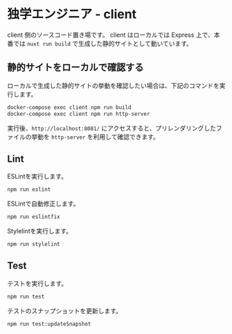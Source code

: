 # 独学エンジニア - client

client 側のソースコード置き場です。
client はローカルでは Express 上で、本番では `nuxt run build` で生成した静的サイトとして動いています。

## 静的サイトをローカルで確認する

ローカルで生成した静的サイトの挙動を確認したい場合は、下記のコマンドを実行します。

```bash
docker-compose exec client npm run build
docker-compose exec client npm run http-server
```

実行後、`http://localhost:8081/` にアクセスすると、プリレンダリングしたファイルの挙動を `http-server` を利用して確認できます。

## Lint

ESLintを実行します。

```bash
npm run eslint
```

ESLintで自動修正します。

```bash
npm run eslintfix
```

Stylelintを実行します。

```bash
npm run stylelint
```

## Test

テストを実行します。

```bash
npm run test
```

テストのスナップショットを更新します。

```bash
npm run test:updateSnapshot
```
